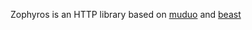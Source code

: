 Zophyros is an HTTP library based on [muduo](https://github.com/chenshuo/muduo) and [beast](https://github.com/boostorg/beast)
